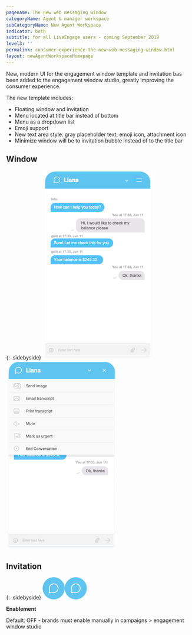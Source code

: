 ```yaml
---
pagename: The new web messaging window
categoryName: Agent & manager workspace
subCategoryName: New Agent Workspace
indicator: both
subtitle: for all LiveEngage users - coming September 2019
level3: ''
permalink: consumer-experience-the-new-web-messaging-window.html
layout: newAgentWorkspaceHomepage
---
```


New, modern UI for the engagement window template and invitation bas been added to the engagement window studio, greatly improving the consumer experience.

The new template includes:
* Floating window and invitation
* Menu located at title bar instead of bottom
* Menu as a dropdown list
* Emoji support
* New text area style: gray placeholder text, emoji icon, attachment icon
* Minimize window will be to invitation bubble instead of to the title bar

## Window

{: .sidebyside} 
![alt text](img/new-window-template-2.png)![alt text](img/new-window-template.png)


## Invitation 

{: .sidebyside} 
![alt text](img/new-window-template-3.png)![alt text](img/new-window-template-3.png)

**Enablement**

Default: OFF - brands must enable manually in campaigns > engagement window studio

